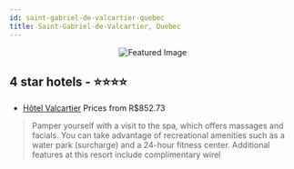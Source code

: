 ```yaml
---
id: saint-gabriel-de-valcartier-quebec
title: Saint-Gabriel-de-Valcartier, Quebec
---
```


<center><img src="https://i.travelapi.com/hotels/15000000/14900000/14891300/14891256/91d3fa64_z.jpg" alt="Featured Image" /></center>


##  4 star hotels - ⭐️⭐️⭐️⭐️

-    [Hôtel Valcartier](https://us.hurb.com/hotels/saint-gabriel-de-valcartier/hotel-valcartier-JNP-JP01912P?cmp=18055) Prices from R$852.73
   > Pamper yourself with a visit to the spa, which offers massages and facials. You can take advantage of recreational amenities such as a water park (surcharge) and a 24-hour fitness center. Additional features at this resort include complimentary wirel
